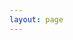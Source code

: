 ```yaml
---
layout: page
---
```


<script setup>
import {
  VPTeamPage,
  VPTeamPageTitle,
  VPTeamMembers,
VPTeamPageSection
} from 'vitepress/theme'; 
import { ref } from "vue"; 

const members = [
  {
    avatar: 'avatar.png',
    name: 'God wei',
    title: 'All I need is you!',
    desc: 'developer'
  }
];

const version = ref('0.0.2');
</script>

<VPTeamPage>
  <VPTeamPageTitle>
    <template #title>
      JavaScript Guide 
    </template>
    <template #lead>
      <br>
        version: {{version}} 
        <Badge type="warning" text="alpha"></Badge>
     </template>
  </VPTeamPageTitle>
  <VPTeamMembers
    size="small"
    :members="members"
  />
</VPTeamPage>
